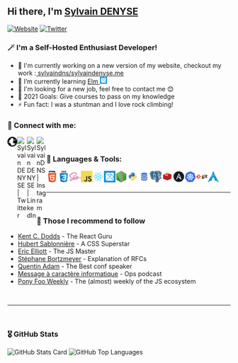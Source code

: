 ## Hi there, I'm [Sylvain DENYSE][website]

[![Website](https://img.shields.io/website?label=sylvaindenyse.me&style=for-the-badge&url=https%3A%2F%2Fsylvaindenyse.me)][website]
[![Twitter](https://img.shields.io/twitter/follow/SylvainDENYSE?color=1DA1F2&logo=twitter&style=for-the-badge)](https://twitter.com/intent/follow?original_referer=https%3A%2F%2Fgithub.com%2FSylvainDENYSE&screen_name=SylvainDENYSE)

### 🪄 I'm a Self-Hosted Enthusiast Developer!

- 🔭 I'm currently working on a new version of my website, checkout my work :[ sylvaindns/sylvaindenyse.me](https://github.com/sylvainDNS/sylvaindenyse.me/tree/elm-implementation)
- 🌱 I’m currently learning [Elm <img alt="Elm" width="16px" src="https://raw.githubusercontent.com/github/explore/bc74dc5f9d530003dcd057b7b73c12fbcc4484ed/topics/elm/elm.png" />](https://elm-lang.org/)
- 👯 I'm looking for a new job, feel free to contact me 😊
- 🎯 2021 Goals: Give courses to pass on my knowledge
- ⚡ Fun fact: I was a stuntman and I love rock climbing!

### 🔎 Connect with me:

[<img align="left" alt="sylvaindenyse.me" width="22px" src="https://raw.githubusercontent.com/iconic/open-iconic/master/svg/globe.svg" />][website]
[<img align="left" alt="Sylvain DENYSE | Twitter" width="22px" src="https://cdn.jsdelivr.net/npm/simple-icons@v3/icons/twitter.svg" />][twitter]
[<img align="left" alt="Sylvain DENYSE | LinkedIn" width="22px" src="https://cdn.jsdelivr.net/npm/simple-icons@v3/icons/linkedin.svg" />][linkedin]
[<img align="left" alt="SylvainDNS | Instagram" width="22px" src="https://cdn.jsdelivr.net/npm/simple-icons@v3/icons/instagram.svg" />][instagram]

<br />

### 🔧 Languages & Tools:

<img align="left" alt="HTML5 logo" title="HTML5" width="26px" src="https://raw.githubusercontent.com/github/explore/80688e429a7d4ef2fca1e82350fe8e3517d3494d/topics/html/html.png" />
<img align="left" alt="CSS3 logo" title="CSS3" width="26px" src="https://raw.githubusercontent.com/github/explore/80688e429a7d4ef2fca1e82350fe8e3517d3494d/topics/css/css.png" />
<img align="left" alt="Sass logo" title="Sass" width="26px" src="https://raw.githubusercontent.com/github/explore/80688e429a7d4ef2fca1e82350fe8e3517d3494d/topics/sass/sass.png" />
<img align="left" alt="JavaScript logo" title="JavaScript" width="26px" src="https://raw.githubusercontent.com/github/explore/80688e429a7d4ef2fca1e82350fe8e3517d3494d/topics/javascript/javascript.png" />
<img align="left" alt="React logo" title="React" width="26px" src="https://raw.githubusercontent.com/github/explore/80688e429a7d4ef2fca1e82350fe8e3517d3494d/topics/react/react.png" />
<img align="left" alt="Elm logo" title="Elm" width="26px" src="https://raw.githubusercontent.com/github/explore/bc74dc5f9d530003dcd057b7b73c12fbcc4484ed/topics/elm/elm.png" />
<img align="left" alt="Node.js logo" title="Node.js" width="26px" src="https://raw.githubusercontent.com/github/explore/80688e429a7d4ef2fca1e82350fe8e3517d3494d/topics/nodejs/nodejs.png" />
<img align="left" alt="Python logo" title="Python" width="26px" src="https://raw.githubusercontent.com/github/explore/80688e429a7d4ef2fca1e82350fe8e3517d3494d/topics/python/python.png" />
<img align="left" alt="SQL logo" title="SQL" width="26px" src="https://raw.githubusercontent.com/github/explore/80688e429a7d4ef2fca1e82350fe8e3517d3494d/topics/sql/sql.png" />
<img align="left" alt="PostgreSQL logo" title="PostgreSQL" width="26px" src="https://raw.githubusercontent.com/github/explore/80688e429a7d4ef2fca1e82350fe8e3517d3494d/topics/postgresql/postgresql.png" />
<img align="left" alt="Redis logo" title="Redis" width="26px" src="https://raw.githubusercontent.com/github/explore/80688e429a7d4ef2fca1e82350fe8e3517d3494d/topics/redis/redis.png" />
<img align="left" alt="Ansible logo" title="Ansible" width="26px" src="https://raw.githubusercontent.com/github/explore/80688e429a7d4ef2fca1e82350fe8e3517d3494d/topics/ansible/ansible.png" />
<img align="left" alt="Kubernetes logo" title="Kubernetes" width="26px" src="https://raw.githubusercontent.com/github/explore/80688e429a7d4ef2fca1e82350fe8e3517d3494d/topics/kubernetes/kubernetes.png" />
<img align="left" alt="Git logo" title="Git" width="26px" src="https://raw.githubusercontent.com/github/explore/80688e429a7d4ef2fca1e82350fe8e3517d3494d/topics/git/git.png" />
<img align="left" alt="ArchLinux logo" title="ArchLinux" width="26px" src="https://raw.githubusercontent.com/github/explore/7b8474be525e3f210d3c8d60a32beca4bfc2895b/topics/archlinux/archlinux.png" />

<br />
<br />

---

<br />

### 💫 Those I recommend to follow

- [Kent C. Dodds](https://kentcdodds.com/blog/) - The React Guru
- [Hubert Sablonnière](https://www.hsablonniere.com/) - A CSS Superstar
- [Eric Elliott](https://medium.com/@_ericelliott) - The JS Master
- [Stéphane Bortzmeyer](https://www.bortzmeyer.org/) - Explanation of RFCs
- [Quentin Adam](https://twitter.com/waxzce) - The Best conf speaker
- [Message à caractère informatique](https://www.clever-cloud.com/fr/podcast/) - Ops podcast
- [Pony Foo Weekly](https://ponyfoo.com/weekly/history) - The (almost) weekly of the JS ecosystem

<br />

---

<br />

### 🎖 GitHub Stats

<img src="https://github-readme-stats.vercel.app/api?username=sylvaindns&show_icons=true&count_private=true" alt="GitHub Stats Card"/>

<img src="https://github-readme-stats.vercel.app/api/top-langs/?username=sylvaindns&layout=compact&exclude_repo=wishCreator,installations-pdl-perso" alt="GitHub Top Languages"/>


[website]: https://sylvaindenyse.me
[twitter]: https://twitter.com/SylvainDENYSE
[linkedin]: https://www.linkedin.com/in/sylvain-denyse/
[instagram]: https://www.instagram.com/sylvain.dns/
